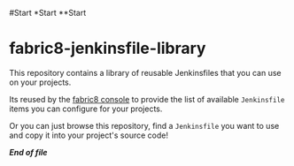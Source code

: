 #Start
*Start
**Start

# fabric8-jenkinsfile-library
This repository contains a library of reusable Jenkinsfiles that you can use on your projects. 

Its reused by the [fabric8 console](http://fabric8.io/guide/console.html) to provide the list of available `Jenkinsfile` items you can configure for your projects.

Or you can just browse this repository, find a `Jenkinsfile` you want to use and copy it into your project's source code!


*****End of file*****

